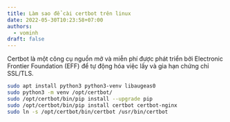 ```yaml
---
title: Làm sao để cài certbot trên linux
date: 2022-05-30T10:23:58+07:00
authors:
  - vominh
draft: false
---
```


Certbot là một công cụ nguồn mở và miễn phí được phát triển bởi Electronic Frontier Foundation (EFF) để tự động hóa việc lấy và gia hạn chứng chỉ SSL/TLS.


```bash
sudo apt install python3 python3-venv libaugeas0
sudo python3 -m venv /opt/certbot/
sudo /opt/certbot/bin/pip install --upgrade pip
sudo /opt/certbot/bin/pip install certbot certbot-nginx
sudo ln -s /opt/certbot/bin/certbot /usr/bin/certbot
```
